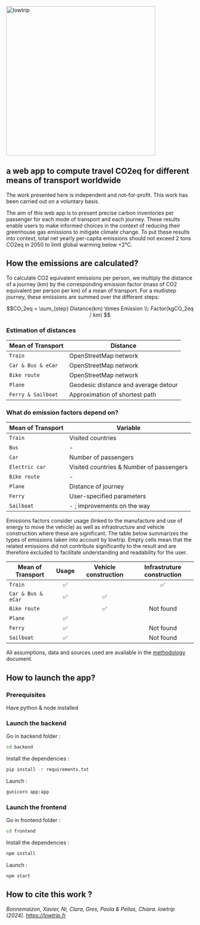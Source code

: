
<img src="https://github.com/XavB64/lowtrip/blob/main/frontend/src/assets/lowtrip_color.png" alt="lowtrip" width="400"/>

## a web app to compute travel CO2eq for different means of transport worldwide 

The work presented here is independent and not-for-profit. This work has been carried out on a
voluntary basis.

The aim of this web app is to present precise carbon inventories per passenger for each mode of
transport and each journey. These results enable users to make informed choices in the context of
reducing their greenhouse gas emissions to mitigate climate change. To put these results into context, total net yearly
per-capita emissions should not exceed 2 tons CO2eq in 2050 to limit global warming below +2°C.

## How the emissions are calculated?

To calculate CO2 equivalent emissions per person, we multiply the distance of a journey (km) by the corresponding emission factor (mass of CO2 equivalent per person per km) of a mean of transport. For a mutlistep journey, these emissions are summed over the different steps:

$$CO_2eq = \sum_{step} Distance(km) \times Emission \\: Factor(kgCO_2eq / km) $$

### Estimation of distances

| Mean of Transport | Distance |
| --- | --- |
| `Train` | OpenStreetMap network |
| `Car & Bus & eCar` | OpenStreetMap network |
| `Bike route` | OpenStreetMap network |
| `Plane` | Geodesic distance and average detour |
| `Ferry & Sailboat` | Approximation of shortest path |

### What do emission factors depend on?

| Mean of Transport | Variable |
| --- | --- |
| `Train` | Visited countries |
| `Bus` | - |
| `Car` | Number of passengers |
| `Electric car` | Visited countries & Number of passengers |
| `Bike route` | - |
| `Plane` | Distance of journey |
| `Ferry` | User-specified parameters |
| `Sailboat` | - ; improvements on the way |

Emissions factors consider usage (linked to the manufacture and use of energy to move the vehicle) as well as infrastructure and vehicle construction where these are significant. The table below summarizes the types of emissions taken into account by lowtrip. Empty cells mean that the related emissions did not contribute significantly to the result and are therefore excluded to facilitate understanding and readability for the user.

| Mean of Transport | Usage | Vehicle construction | Infrastruture construction |
| --- |  :---: |  :---: |  :---: |
| `Train` | :white_check_mark: |  | :white_check_mark: |
| `Car & Bus & eCar` | :white_check_mark: | :white_check_mark: |  |
| `Bike route` | | :white_check_mark: | Not found |
| `Plane` |  :white_check_mark: |  |  |
| `Ferry` |  :white_check_mark: | | Not found |
| `Sailboat` | :white_check_mark: | | Not found |

All assumptions, data and sources used are available in the [methodology](https://github.com/XavB64/lowtrip/blob/main/frontend/src/assets/lowtrip_methodology.pdf) document.

## How to launch the app?

### Prerequisites

Have python & node installed

### Launch the backend

Go in backend folder :

```bash
cd backend
```

Install the dependencies :

```bash
pip install -r requirements.txt
```

Launch :

```bash
gunicorn app:app
```

### Launch the frontend

Go in frontend folder :

```bash
cd frontend
```

Install the dependencies :

```bash
npm install
```

Launch :

```bash
npm start
```

## How to cite this work ? 

*Bonnemaizon, Xavier, Ni, Clara, Gres, Paola & Pellas, Chiara. lowtrip (2024). https://lowtrip.fr*

